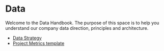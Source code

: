 # Data

Welcome to the Data Handbook. The purpose of this space is to help you understand our company data
direction, principles and architecture.

- [Data Strategy](data-strategy.md)
- [Project Metrics template](project-metrics-template.md)
